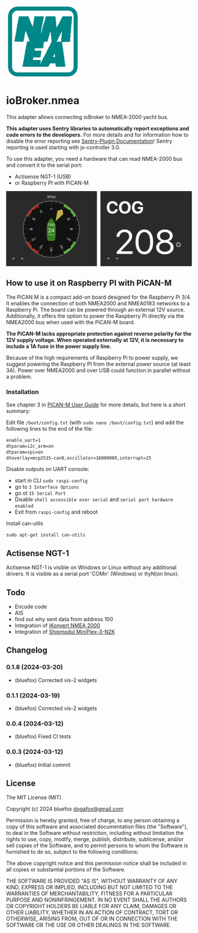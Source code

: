 ![Logo](admin/nmea.png)
# ioBroker.nmea
This adapter allows connecting ioBroker to NMEA-2000 yacht bus.

**This adapter uses Sentry libraries to automatically report exceptions and code errors to the developers.**
For more details and for information how to disable the error reporting see [Sentry-Plugin Documentation](https://github.com/ioBroker/plugin-sentry#plugin-sentry)!
Sentry reporting is used starting with js-controller 3.0.

To use this adapter, you need a hardware that can read NMEA-2000 bus and convert it to the serial port:
- Actisense NGT-1 (USB)
- or Raspberry PI with PiCAN-M

![Widgets](img/widgetExamples.png)

## How to use it on Raspberry PI with PiCAN-M

The PiCAN M is a compact add-on board designed for the Raspberry Pi 3/4.
It enables the connection of both NMEA2000 and NMEA0183 networks to a Raspberry Pi.
The board can be powered through an external 12V source.
Additionally, it offers the option to power the Raspberry Pi directly via the NMEA2000 bus when used with the PiCAN-M board.

**The PiCAN-M lacks appropriate protection against reverse polarity for the 12V supply voltage. When operated externally at 12V, it is necessary to include a 1A fuse in the power supply line.**

Because of the high requirements of Raspberry Pi to power supply, we suggest powering the Raspberry PI from the external power source (at least 3A).
Power over NMEA2000 and over USB could function in parallel without a problem.

### Installation
See chapter 3 in [PiCAN-M User Guide](img/pican-m_UGB_10.pdf) for more details, but here is a short summary:

Edit file `/boot/config.txt` (with `sudo nano /boot/config.txt`) and add the following lines to the end of the file:
```
enable_uart=1
dtparam=i2c_arm=on
dtparam=spi=on
dtoverlay=mcp2515-can0,oscillator=16000000,interrupt=25 
```

Disable outputs on UART console: 
- start in CLI `sudo raspi-config`
- go to `3 Interface Options`
- go ot `I5 Serial Port`
- Disable `shell accessible over serial` and `serial port hardware enabled`
- Exit from `raspi-config` and reboot

Install can-utils
```
sudo apt-get install can-utils
```

## Actisense NGT-1
Actisense NGT-1 is visible on Windows or Linux without any additional drivers. It is visible as a serial port 'COMn' (Windows) or ttyN(on linux).

## Todo
- Encode code
- AIS
- find out why sent data from address 100
- Integration of [iKonvert NMEA 2000](https://digitalyachtamerica.com/product/ikonvert-usb/)
- Integration of [Shipmodul MiniPlex-3-N2K](https://www.shipmodul.com/products.html)

<!--
	### **WORK IN PROGRESS**
-->
## Changelog
### 0.1.8 (2024-03-20)
* (bluefox) Corrected vis-2 widgets

### 0.1.1 (2024-03-19)
* (bluefox) Corrected vis-2 widgets

### 0.0.4 (2024-03-12)
* (bluefox) Fixed CI tests

### 0.0.3 (2024-03-12)
* (bluefox) Initial commit

## License
The MIT License (MIT)

Copyright (c) 2024 bluefox <dogafox@gmail.com>

Permission is hereby granted, free of charge, to any person obtaining a copy
of this software and associated documentation files (the "Software"), to deal
in the Software without restriction, including without limitation the rights
to use, copy, modify, merge, publish, distribute, sublicense, and/or sell
copies of the Software, and to permit persons to whom the Software is
furnished to do so, subject to the following conditions:

The above copyright notice and this permission notice shall be included in
all copies or substantial portions of the Software.

THE SOFTWARE IS PROVIDED "AS IS", WITHOUT WARRANTY OF ANY KIND, EXPRESS OR
IMPLIED, INCLUDING BUT NOT LIMITED TO THE WARRANTIES OF MERCHANTABILITY,
FITNESS FOR A PARTICULAR PURPOSE AND NONINFRINGEMENT. IN NO EVENT SHALL THE
AUTHORS OR COPYRIGHT HOLDERS BE LIABLE FOR ANY CLAIM, DAMAGES OR OTHER
LIABILITY, WHETHER IN AN ACTION OF CONTRACT, TORT OR OTHERWISE, ARISING FROM,
OUT OF OR IN CONNECTION WITH THE SOFTWARE OR THE USE OR OTHER DEALINGS IN
THE SOFTWARE.
